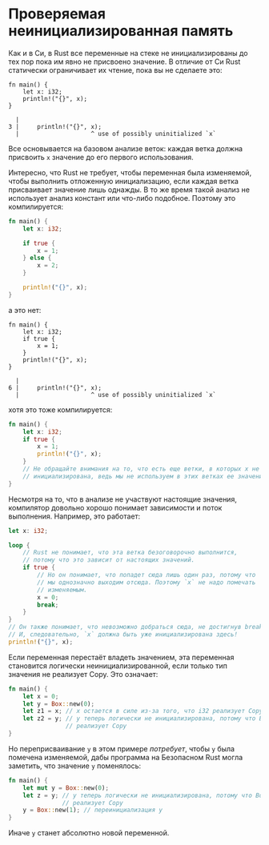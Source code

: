 # Проверяемая неинициализированная память

Как и в Си, в Rust все переменные на стеке не инициализированы до тех пор пока им явно не присвоено значение. В отличие от Си Rust статически ограничивает их чтение, пока вы не сделаете это:

```rust,compile_fail
fn main() {
    let x: i32;
    println!("{}", x);
}
```

```text
  |
3 |     println!("{}", x);
  |                    ^ use of possibly uninitialized `x`
```

Все основывается на базовом анализе веток: каждая ветка должна присвоить `x` значение до его первого использования.

Интересно, что Rust не требует, чтобы переменная была изменяемой, чтобы выполнить отложенную инициализацию, если каждая ветка присваивает значение лишь однажды. В то же время такой анализ не использует анализ констант или что-либо подобное. Поэтому это компилируется:

```rust
fn main() {
    let x: i32;

    if true {
        x = 1;
    } else {
        x = 2;
    }

    println!("{}", x);
}
```

а это нет:

```rust,compile_fail
fn main() {
    let x: i32;
    if true {
        x = 1;
    }
    println!("{}", x);
}
```

```text
  |
6 |     println!("{}", x);
  |                    ^ use of possibly uninitialized `x`
```

хотя это тоже компилируется:

```rust
fn main() {
    let x: i32;
    if true {
        x = 1;
        println!("{}", x);
    }
    // Не обращайте внимания на то, что есть еще ветки, в которых x не
    // инициализирована, ведь мы не используем в этих ветках ее значение
}
```

Несмотря на то, что в анализе не участвуют настоящие значения, компилятор довольно хорошо понимает зависимости и поток выполнения. Например, это работает:

```rust
let x: i32;

loop {
    // Rust не понимает, что эта ветка безоговорочно выполнится,
    // потому что это зависит от настоящих значений.
    if true {
        // Но он понимает, что попадет сюда лишь один раз, потому что
        // мы однозначно выходим отсюда. Поэтому `x` не надо помечать
        // изменяемым.
        x = 0;
        break;
    }
}
// Он также понимает, что невозможно добраться сюда, не достигнув break.
// И, следовательно, `x` должна быть уже инициализирована здесь!
println!("{}", x);
```

Если переменная перестаёт владеть значением, эта переменная становится логически неинициализированной, если только тип значения не реализует Copy. Это означает:

```rust
fn main() {
    let x = 0;
    let y = Box::new(0);
    let z1 = x; // x остается в силе из-за того, что i32 реализует Copy
    let z2 = y; // y теперь логически не инициализирована, потому что Box не
                // реализует Copy
}
```

Но переприсваивание `y` в этом примере *потребует*, чтобы `y` была помечена изменяемой, дабы программа на Безопасном Rust могла заметить, что значение `y` поменялось:

```rust
fn main() {
    let mut y = Box::new(0);
    let z = y; // y теперь логически не инициализирована, потому что Box не
               // реализует Copy
    y = Box::new(1); // переинициализация y
}
```

Иначе `y` станет абсолютно новой переменной.
